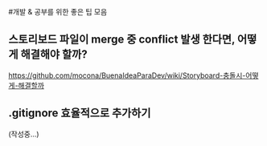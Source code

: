 #개발 & 공부를 위한 좋은 팁 모음

## 스토리보드 파일이 merge 중 conflict 발생 한다면, 어떻게 해결해야 할까?
https://github.com/mocona/BuenaIdeaParaDev/wiki/Storyboard-충돌시-어떻게-해결할까

## .gitignore 효율적으로 추가하기
(작성중...)
